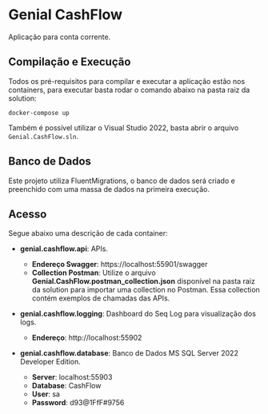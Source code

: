 # Genial CashFlow
Aplicação para conta corrente.

## Compilação e Execução
Todos os pré-requisitos para compilar e executar a aplicação estão nos containers, para executar basta rodar o comando abaixo na pasta raiz da solution:

```
docker-compose up
```
Também é possível utilizar o Visual Studio 2022, basta abrir o arquivo ```Genial.CashFlow.sln```.

## Banco de Dados
Este projeto utiliza FluentMigrations, o banco de dados será criado e preenchido com uma massa de dados na primeira execução.

## Acesso
Segue abaixo uma descrição de cada container:

- **genial.cashflow.api**: APIs.
  - **Endereço Swagger**: https://localhost:55901/swagger
  - **Collection Postman**: Utilize o arquivo **Genial.CashFlow.postman_collection.json** disponível na pasta raiz da solution para importar uma collection no Postman. Essa collection contém exemplos de chamadas das APIs.

- **genial.cashflow.logging**: Dashboard do Seq Log para visualização dos logs.
  - **Endereço**: http://localhost:55902

- **genial.cashflow.database**: Banco de Dados MS SQL Server 2022 Developer Edition.
  - **Server**: localhost:55903
  - **Database**: CashFlow
  - **User**: sa
  - **Password**: d93@1FfF#9756